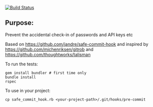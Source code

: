 [![Build Status](https://travis-ci.org/compwron/safe-commit-hook-rb.svg)](https://travis-ci.org/compwron/safe-commit-hook-rb)

Purpose:
--------

Prevent the accidental check-in of passwords and API keys etc

Based on https://github.com/jandre/safe-commit-hook and inspired by https://github.com/michenriksen/gitrob and https://github.com/thoughtworks/talisman


To run the tests:

````
gem install bundler # first time only
bundle install
rspec
````

To use in your project:

````
cp safe_commit_hook.rb <your-project-path>/.git/hooks/pre-commit
````
